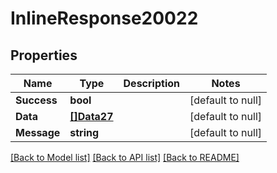# InlineResponse20022

## Properties
Name | Type | Description | Notes
------------ | ------------- | ------------- | -------------
**Success** | **bool** |  | [default to null]
**Data** | [**[]Data27**](Data27.md) |  | [default to null]
**Message** | **string** |  | [default to null]

[[Back to Model list]](../README.md#documentation-for-models) [[Back to API list]](../README.md#documentation-for-api-endpoints) [[Back to README]](../README.md)

